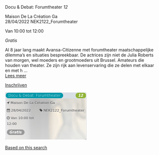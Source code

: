 Docu & Debat: Forumtheater *12*

Maison De La Création Ga  
28/04/2022 NEK2122\_Forumtheater  

Van 10:00 tot 12:00

*Gratis*

  

  

Al 8 jaar lang maakt Avansa-Citizenne met forumtheater maatschappelijke dilemma’s en situaties bespreekbaar. De actrices zijn niet de Julia Roberts van morgen, wel moeders en grootmoeders uit Brussel. Amateurs die houden van theater. Ze zijn rijk aan levenservaring die ze delen met elkaar en met h ...  
[Lees meer](https://tickets.vgc.be/activity/subscribe/NEK2122_Forumtheater)

[Inschrijven](https://tickets.vgc.be/activity/subscribe/NEK2122_Forumtheater)

![](69306.png)

[Based on this search](https://tickets.vgc.be/activity/index?&vrijeplaatsen=1&Age%5B%5D=3%2C5&entity=241)